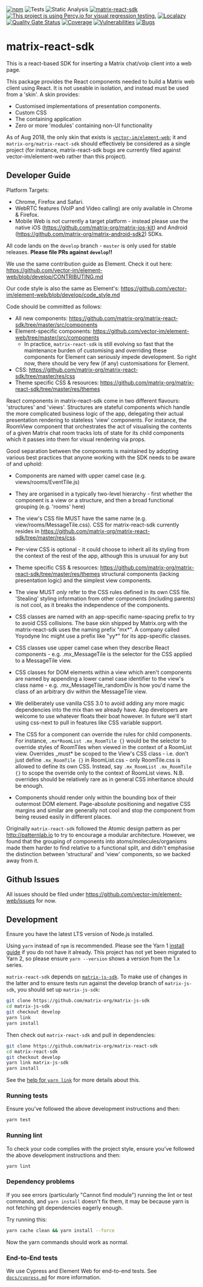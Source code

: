 [![npm](https://img.shields.io/npm/v/matrix-react-sdk)](https://www.npmjs.com/package/matrix-react-sdk)
![Tests](https://github.com/matrix-org/matrix-react-sdk/actions/workflows/tests.yml/badge.svg)
![Static Analysis](https://github.com/matrix-org/matrix-react-sdk/actions/workflows/static_analysis.yaml/badge.svg)
[![matrix-react-sdk](https://img.shields.io/endpoint?url=https://dashboard.cypress.io/badge/simple/ppvnzg/develop&style=flat&logo=cypress)](https://dashboard.cypress.io/projects/ppvnzg/runs)
[![This project is using Percy.io for visual regression testing.](https://percy.io/static/images/percy-badge.svg)](https://percy.io/dfde73bd/matrix-react-sdk)
[![Localazy](https://img.shields.io/endpoint?url=https%3A%2F%2Fconnect.localazy.com%2Fstatus%2Felement-web%2Fdata%3Fcontent%3Dall%26title%3Dlocalazy%26logo%3Dtrue)](https://localazy.com/p/element-web)
[![Quality Gate Status](https://sonarcloud.io/api/project_badges/measure?project=matrix-react-sdk&metric=alert_status)](https://sonarcloud.io/summary/new_code?id=matrix-react-sdk)
[![Coverage](https://sonarcloud.io/api/project_badges/measure?project=matrix-react-sdk&metric=coverage)](https://sonarcloud.io/summary/new_code?id=matrix-react-sdk)
[![Vulnerabilities](https://sonarcloud.io/api/project_badges/measure?project=matrix-react-sdk&metric=vulnerabilities)](https://sonarcloud.io/summary/new_code?id=matrix-react-sdk)
[![Bugs](https://sonarcloud.io/api/project_badges/measure?project=matrix-react-sdk&metric=bugs)](https://sonarcloud.io/summary/new_code?id=matrix-react-sdk)

# matrix-react-sdk

This is a react-based SDK for inserting a Matrix chat/voip client into a web page.

This package provides the React components needed to build a Matrix web client
using React. It is not useable in isolation, and instead must be used from
a 'skin'. A skin provides:

- Customised implementations of presentation components.
- Custom CSS
- The containing application
- Zero or more 'modules' containing non-UI functionality

As of Aug 2018, the only skin that exists is
[`vector-im/element-web`](https://github.com/vector-im/element-web/); it and
`matrix-org/matrix-react-sdk` should effectively
be considered as a single project (for instance, matrix-react-sdk bugs
are currently filed against vector-im/element-web rather than this project).

## Developer Guide

Platform Targets:

- Chrome, Firefox and Safari.
- WebRTC features (VoIP and Video calling) are only available in Chrome & Firefox.
- Mobile Web is not currently a target platform - instead please use the native
  iOS (https://github.com/matrix-org/matrix-ios-kit) and Android
  (https://github.com/matrix-org/matrix-android-sdk2) SDKs.

All code lands on the `develop` branch - `master` is only used for stable releases.
**Please file PRs against `develop`!!**

We use the same contribution guide as Element. Check it out here:
https://github.com/vector-im/element-web/blob/develop/CONTRIBUTING.md

Our code style is also the same as Element's:
https://github.com/vector-im/element-web/blob/develop/code_style.md

Code should be committed as follows:

- All new components:
  https://github.com/matrix-org/matrix-react-sdk/tree/master/src/components
- Element-specific components:
  https://github.com/vector-im/element-web/tree/master/src/components
  - In practice, `matrix-react-sdk` is still evolving so fast that the
    maintenance burden of customising and overriding these components for
    Element can seriously impede development. So right now, there should be
    very few (if any) customisations for Element.
- CSS: https://github.com/matrix-org/matrix-react-sdk/tree/master/res/css
- Theme specific CSS & resources:
  https://github.com/matrix-org/matrix-react-sdk/tree/master/res/themes

React components in matrix-react-sdk come in two different flavours:
'structures' and 'views'. Structures are stateful components which handle the
more complicated business logic of the app, delegating their actual presentation
rendering to stateless 'view' components. For instance, the RoomView component
that orchestrates the act of visualising the contents of a given Matrix chat
room tracks lots of state for its child components which it passes into them for
visual rendering via props.

Good separation between the components is maintained by adopting various best
practices that anyone working with the SDK needs to be aware of and uphold:

- Components are named with upper camel case (e.g. views/rooms/EventTile.js)

- They are organised in a typically two-level hierarchy - first whether the
  component is a view or a structure, and then a broad functional grouping
  (e.g. 'rooms' here)

- The view's CSS file MUST have the same name (e.g. view/rooms/MessageTile.css).
  CSS for matrix-react-sdk currently resides in
  https://github.com/matrix-org/matrix-react-sdk/tree/master/res/css.

- Per-view CSS is optional - it could choose to inherit all its styling from
  the context of the rest of the app, although this is unusual for any but
- Theme specific CSS & resources:
  https://github.com/matrix-org/matrix-react-sdk/tree/master/res/themes
  structural components (lacking presentation logic) and the simplest view
  components.

- The view MUST _only_ refer to the CSS rules defined in its own CSS file.
  'Stealing' styling information from other components (including parents)
  is not cool, as it breaks the independence of the components.

- CSS classes are named with an app-specific name-spacing prefix to try to
  avoid CSS collisions. The base skin shipped by Matrix.org with the
  matrix-react-sdk uses the naming prefix "mx*". A company called Yoyodyne
  Inc might use a prefix like "yy*" for its app-specific classes.

- CSS classes use upper camel case when they describe React components - e.g.
  .mx_MessageTile is the selector for the CSS applied to a MessageTile view.

- CSS classes for DOM elements within a view which aren't components are named
  by appending a lower camel case identifier to the view's class name - e.g.
  .mx_MessageTile_randomDiv is how you'd name the class of an arbitrary div
  within the MessageTile view.

- We deliberately use vanilla CSS 3.0 to avoid adding any more magic
  dependencies into the mix than we already have. App developers are welcome
  to use whatever floats their boat however. In future we'll start using
  css-next to pull in features like CSS variable support.

- The CSS for a component can override the rules for child components.
  For instance, `.mx*RoomList .mx_RoomTile {}` would be the selector to override
  styles of RoomTiles when viewed in the context of a RoomList view.
  Overrides \_must\* be scoped to the View's CSS class - i.e. don't just define
  `.mx_RoomTile {}` in RoomList.css - only RoomTile.css is allowed to define its
  own CSS. Instead, say `.mx_RoomList .mx_RoomTile {}` to scope the override
  only to the context of RoomList views. N.B. overrides should be relatively
  rare as in general CSS inheritance should be enough.

- Components should render only within the bounding box of their outermost DOM
  element. Page-absolute positioning and negative CSS margins and similar are
  generally not cool and stop the component from being reused easily in
  different places.

Originally `matrix-react-sdk` followed the Atomic design pattern as per
http://patternlab.io to try to encourage a modular architecture. However, we
found that the grouping of components into atoms/molecules/organisms
made them harder to find relative to a functional split, and didn't emphasise
the distinction between 'structural' and 'view' components, so we backed away
from it.

## Github Issues

All issues should be filed under https://github.com/vector-im/element-web/issues
for now.

## Development

Ensure you have the latest LTS version of Node.js installed.

Using `yarn` instead of `npm` is recommended. Please see the Yarn 1 [install
guide](https://classic.yarnpkg.com/docs/install) if you do not have it
already. This project has not yet been migrated to Yarn 2, so please ensure
`yarn --version` shows a version from the 1.x series.

`matrix-react-sdk` depends on
[`matrix-js-sdk`](https://github.com/matrix-org/matrix-js-sdk). To make use of
changes in the latter and to ensure tests run against the develop branch of
`matrix-js-sdk`, you should set up `matrix-js-sdk`:

```bash
git clone https://github.com/matrix-org/matrix-js-sdk
cd matrix-js-sdk
git checkout develop
yarn link
yarn install
```

Then check out `matrix-react-sdk` and pull in dependencies:

```bash
git clone https://github.com/matrix-org/matrix-react-sdk
cd matrix-react-sdk
git checkout develop
yarn link matrix-js-sdk
yarn install
```

See the [help for `yarn link`](https://classic.yarnpkg.com/docs/cli/link) for
more details about this.

### Running tests

Ensure you've followed the above development instructions and then:

```bash
yarn test
```

### Running lint

To check your code complies with the project style, ensure you've followed the
above development instructions and then:

```bash
yarn lint
```

### Dependency problems

If you see errors (particularly "Cannot find module") running the lint or test
commands, and `yarn install` doesn't fix them, it may be because
yarn is not fetching git dependencies eagerly enough.

Try running this:

```bash
yarn cache clean && yarn install --force
```

Now the yarn commands should work as normal.

### End-to-End tests

We use Cypress and Element Web for end-to-end tests. See
[`docs/cypress.md`](docs/cypress.md) for more information.
